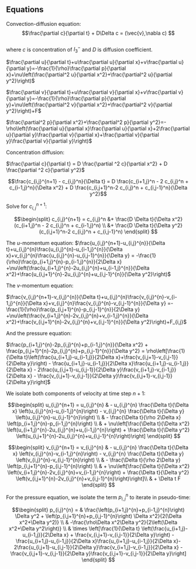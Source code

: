 ## Equations

Convection-diffusion equation:
$$\frac{\partial c}{\partial t} + D\Delta c = (\vec{v},\nabla c) $$  
where $c$ is concentration of $I_3^-$ and $D$ is diffusion coefficient.  

$\frac{\partial u}{\partial t}+u\frac{\partial u}{\partial x}+v\frac{\partial u}{\partial y}=-\frac{1}{\rho}\frac{\partial p}{\partial x}+\nu\left(\frac{\partial^2 u}{\partial x^2}+\frac{\partial^2 u}{\partial y^2}\right)$

$\frac{\partial v}{\partial t}+u\frac{\partial v}{\partial x}+v\frac{\partial v}{\partial y}=-\frac{1}{\rho}\frac{\partial p}{\partial y}+\nu\left(\frac{\partial^2 v}{\partial x^2}+\frac{\partial^2 v}{\partial y^2}\right)+F$

$\frac{\partial^2 p}{\partial x^2}+\frac{\partial^2 p}{\partial y^2}=-\rho\left(\frac{\partial u}{\partial x}\frac{\partial u}{\partial x}+2\frac{\partial u}{\partial y}\frac{\partial v}{\partial x}+\frac{\partial v}{\partial y}\frac{\partial v}{\partial y}\right)$

Concentration diffusion:

$\frac{\partial c}{\partial t} = D \frac{\partial ^2 c}{\partial x^2} + D \frac{\partial ^2 c}{\partial y^2}$

$$\frac{c_{i,j}^{n+1} - c_{i,j}^n}{\Delta t} = D \frac{c_{i+1,j}^n - 2 c_{i,j}^n + c_{i-1,j}^n}{\Delta x^2} + D \frac{c_{i,j+1}^n-2 c_{i,j}^n + c_{i,j-1}^n}{\Delta y^2}$$

Solve for $c_{i,j}^{n+1}$:

$$\begin{split}
c_{i,j}^{n+1} = c_{i,j}^n &+ \frac{D \Delta t}{\Delta x^2}(c_{i+1,j}^n - 2 c_{i,j}^n + c_{i-1,j}^n) \\
&+ \frac{D \Delta t}{\Delta y^2}(c_{i,j+1}^n-2 c_{i,j}^n + c_{i,j-1}^n)
\end{split}
$$


The $u$-momentum equation:
$\frac{u_{i,j}^{n+1}-u_{i,j}^{n}}{\Delta t}+u_{i,j}^{n}\frac{u_{i,j}^{n}-u_{i-1,j}^{n}}{\Delta x}+v_{i,j}^{n}\frac{u_{i,j}^{n}-u_{i,j-1}^{n}}{\Delta y} = -\frac{1}{\rho}\frac{p_{i+1,j}^{n}-p_{i-1,j}^{n}}{2\Delta x} +\nu\left(\frac{u_{i+1,j}^{n}-2u_{i,j}^{n}+u_{i-1,j}^{n}}{\Delta x^2}+\frac{u_{i,j+1}^{n}-2u_{i,j}^{n}+u_{i,j-1}^{n}}{\Delta y^2}\right)$

The $v$-momentum equation:

$\frac{v_{i,j}^{n+1}-v_{i,j}^{n}}{\Delta t}+u_{i,j}^{n}\frac{v_{i,j}^{n}-v_{i-1,j}^{n}}{\Delta x}+v_{i,j}^{n}\frac{v_{i,j}^{n}-v_{i,j-1}^{n}}{\Delta y} =-\frac{1}{\rho}\frac{p_{i,j+1}^{n}-p_{i,j-1}^{n}}{2\Delta y} +\nu\left(\frac{v_{i+1,j}^{n}-2v_{i,j}^{n}+v_{i-1,j}^{n}}{\Delta x^2}+\frac{v_{i,j+1}^{n}-2v_{i,j}^{n}+v_{i,j-1}^{n}}{\Delta y^2}\right)+F_{i,j}$

And the pressure equation:

$\frac{p_{i+1,j}^{n}-2p_{i,j}^{n}+p_{i-1,j}^{n}}{\Delta x^2} + \frac{p_{i,j+1}^{n}-2p_{i,j}^{n}+p_{i,j-1}^{n}}{\Delta y^2} = \rho\left[\frac{1}{\Delta t}\left(\frac{u_{i+1,j}-u_{i-1,j}}{2\Delta x}+\frac{v_{i,j+1}-v_{i,j-1}}{2\Delta y}\right) - \frac{u_{i+1,j}-u_{i-1,j}}{2\Delta x}\frac{u_{i+1,j}-u_{i-1,j}}{2\Delta x} - 2\frac{u_{i,j+1}-u_{i,j-1}}{2\Delta y}\frac{v_{i+1,j}-v_{i-1,j}}{2\Delta x} - \frac{v_{i,j+1}-v_{i,j-1}}{2\Delta y}\frac{v_{i,j+1}-v_{i,j-1}}{2\Delta y}\right]$



 We isolate both components of velocity at time step $n+1$:
 
 
 $$\begin{split}
u_{i,j}^{n+1} = u_{i,j}^{n} & - u_{i,j}^{n} \frac{\Delta t}{\Delta x} \left(u_{i,j}^{n}-u_{i-1,j}^{n}\right) - v_{i,j}^{n} \frac{\Delta t}{\Delta y} \left(u_{i,j}^{n}-u_{i,j-1}^{n}\right) \\
& - \frac{\Delta t}{\rho 2\Delta x} \left(p_{i+1,j}^{n}-p_{i-1,j}^{n}\right) \\
& + \nu\left[\frac{\Delta t}{\Delta x^2} \left(u_{i+1,j}^{n}-2u_{i,j}^{n}+u_{i-1,j}^{n}\right) + \frac{\Delta t}{\Delta y^2} \left(u_{i,j+1}^{n}-2u_{i,j}^{n}+u_{i,j-1}^{n}\right)\right] 
\end{split}
 $$
 
 
 $$\begin{split}
v_{i,j}^{n+1} = v_{i,j}^{n} & - u_{i,j}^{n} \frac{\Delta t}{\Delta x} \left(v_{i,j}^{n}-v_{i-1,j}^{n}\right) - v_{i,j}^{n} \frac{\Delta t}{\Delta y} \left(v_{i,j}^{n}-v_{i,j-1}^{n}\right) \\
& - \frac{\Delta t}{\rho 2\Delta y} \left(p_{i,j+1}^{n}-p_{i,j-1}^{n}\right) \\
& + \nu\left[\frac{\Delta t}{\Delta x^2} \left(v_{i+1,j}^{n}-2v_{i,j}^{n}+v_{i-1,j}^{n}\right) + \frac{\Delta t}{\Delta y^2} \left(v_{i,j+1}^{n}-2v_{i,j}^{n}+v_{i,j-1}^{n}\right)\right]\\
& + \Delta t F
\end{split}
  $$


For the pressure equation, we isolate the term $p_{i,j}^n$ to iterate in pseudo-time:

$$\begin{split}
p_{i,j}^{n} = & \frac{\left(p_{i+1,j}^{n}+p_{i-1,j}^{n}\right) \Delta y^2 + \left(p_{i,j+1}^{n}+p_{i,j-1}^{n}\right) \Delta x^2}{2(\Delta x^2+\Delta y^2)} \\
& -\frac{\rho\Delta x^2\Delta y^2}{2\left(\Delta x^2+\Delta y^2\right)} \\
& \times \left[\frac{1}{\Delta t} \left(\frac{u_{i+1,j}-u_{i-1,j}}{2\Delta x} + \frac{v_{i,j+1}-v_{i,j-1}}{2\Delta y}\right) - \frac{u_{i+1,j}-u_{i-1,j}}{2\Delta x}\frac{u_{i+1,j}-u_{i-1,j}}{2\Delta x}- 2\frac{u_{i,j+1}-u_{i,j-1}}{2\Delta y}\frac{v_{i+1,j}-v_{i-1,j}}{2\Delta x} - \frac{v_{i,j+1}-v_{i,j-1}}{2\Delta y}\frac{v_{i,j+1}-v_{i,j-1}}{2\Delta y}\right]
\end{split}
$$
